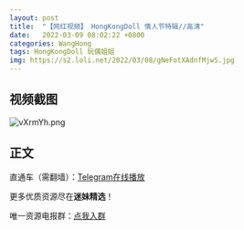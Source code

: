 ```yaml
---
layout: post
title:  "【网红视频】 HongKongDoll 情人节特辑//高清"
date:   2022-03-09 08:02:22 +0800
categories: WangHong
tags: HongKongDoll 玩偶姐姐 
img: https://s2.loli.net/2022/03/08/gNeFotXAdnfMjwS.jpg
---
```



## 视频截图

![vXrmYh.png](https://s2.loli.net/2022/03/09/WCydVmOw4SxFNzX.png)

## 正文

直通车（需翻墙）：[Telegram在线播放](https://t.me/mimeijingxuan/3)

更多优质资源尽在**迷妹精选**！

唯一资源电报群：[点我入群](https://t.me/mimeijingxuan)


